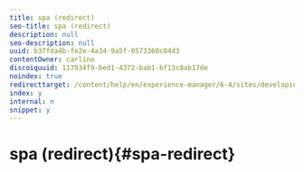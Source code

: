 ```yaml
---
title: spa (redirect)
seo-title: spa (redirect)
description: null
seo-description: null
uuid: b37fda4b-fe2e-4a34-9a5f-0573360c04d3
contentOwner: carlino
discoiquuid: 117934f9-bed1-4372-bab1-bf13c8ab17de
noindex: true
redirecttarget: /content/help/en/experience-manager/6-4/sites/developing/using/reference-materials
index: y
internal: n
snippet: y
---
```


# spa (redirect){#spa-redirect}

